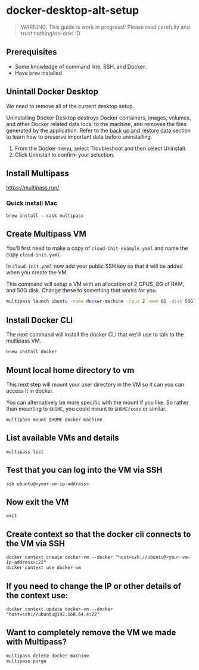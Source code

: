 # docker-desktop-alt-setup

> WARNING: This guide is work in progress!! Please read carefully and trust nothing/no-one! :D

## Prerequisites

- Some knowledge of command line, SSH, and Docker.
- Have `brew` installed

## Unintall Docker Desktop

We need to remove all of the current desktop setup. 

Uninstalling Docker Desktop destroys Docker containers, images, volumes, and other Docker related data local to the machine, and removes the files generated by the application. Refer to the [back up and restore data](https://docs.docker.com/desktop/backup-and-restore/) section to learn how to preserve important data before uninstalling.


 1. From the Docker menu, select Troubleshoot and then select Uninstall.
 2. Click Uninstall to confirm your selection.


## Install Multipass

https://multipass.run/

### Quick install Mac

```
brew install --cask multipass
```

## Create Multipass VM

You'll first need to make a copy of `cloud-init-example.yaml` and name the copy `cloud-init.yaml`

In `cloud-init.yaml` now add your public SSH key so that it will be added when you create the VM.

This command will setup a VM with an allocation of 2 CPUS, 8G of RAM, and 50G disk. Change these to something that works for you.

```bash
multipass launch ubuntu -name docker-machine -cpus 2 -mem 8G -disk 50G --cloud-init cloud-init.yaml
```

## Install Docker CLI

The next command will install the docker CLI that we'lll use to talk to the multipass VM.

```
brew install docker
```



## Mount local home directory to vm

This next step will mount your user directory in the VM so it can you can access it in docker. 

You can alternatively be more specific with the mount if you like. So rather than mounting to `$HOME`, you could mount to `$HOME/code` or similar.

```
multipass mount $HOME docker-machine
```

## List available VMs and details

```
multipass list
```

## Test that you can log into the VM via SSH

```
ssh ubuntu@<your-vm-ip-address>
```
## Now exit the VM

```
exit
```

## Create context so that the docker cli connects to the VM via SSH

```
docker context create docker-vm --docker "host=ssh://ubuntu@<your-vm-ip-address>:22"
docker context use docker-vm 
```

## If you need to change the IP or other details of the context use:
```
docker context update docker-vm --docker "host=ssh://ubuntu@192.168.64.4:22"
```


## Want to completely remove the VM we made with Multipass?
```
multipass delete docker-machine
multipass purge
```
